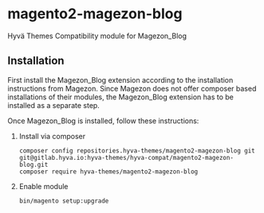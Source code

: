 # magento2-magezon-blog

Hyvä Themes Compatibility module for Magezon_Blog
 
## Installation

First install the Magezon_Blog extension according to the installation instructions from Magezon.
Since Magezon does not offer composer based installations of their modules, the Magezon_Blog extension has to be installed as a separate step.

Once Magezon_Blog is installed, follow these instructions:
  
1. Install via composer
    ```
    composer config repositories.hyva-themes/magento2-magezon-blog git git@gitlab.hyva.io:hyva-themes/hyva-compat/magento2-magezon-blog.git
    composer require hyva-themes/magento2-magezon-blog
    ```
2. Enable module
    ```
    bin/magento setup:upgrade
    ```
   
